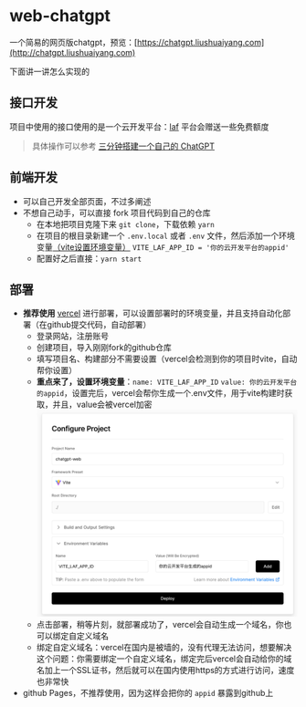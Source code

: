 # web-chatgpt
一个简易的网页版chatgpt，预览：[https://chatgpt.liushuaiyang.com](http://chatgpt.liushuaiyang.com)

下面讲一讲怎么实现的

## 接口开发
项目中使用的接口使用的是一个云开发平台：[laf](https://laf.dev/) 平台会赠送一些免费额度
> 具体操作可以参考  [三分钟搭建一个自己的 ChatGPT ](https://juejin.cn/post/7209839961439371320)

## 前端开发
- 可以自己开发全部页面，不过多阐述
- 不想自己动手，可以直接 fork 项目代码到自己的仓库
   - 在本地把项目克隆下来 `git clone`，下载依赖 `yarn`
   - 在项目的根目录新建一个 `.env.local` 或者 `.env` 文件，然后添加一个环境变量[（vite设置环境变量）](https://cn.vitejs.dev/guide/env-and-mode.html#env-variables-and-modes) `VITE_LAF_APP_ID = '你的云开发平台的appid' `
   - 配置好之后直接：`yarn start`

## 部署
- **推荐使用** [vercel](https://vercel.com/) 进行部署，可以设置部署时的环境变量，并且支持自动化部署（在github提交代码，自动部署）
  - 登录网站，注册账号
  - 创建项目，导入刚刚fork的github仓库
  - 填写项目名、构建部分不需要设置（vercel会检测到你的项目时vite，自动帮你设置）
  - **重点来了，设置环境变量**：`name: VITE_LAF_APP_ID` `value: 你的云开发平台的appid`，设置完后，vercel会帮你生成一个.env文件，用于vite构建时获取，并且，value会被vercel加密
  ![alt env](./docs/img/env.png)
  - 点击部署，稍等片刻，就部署成功了，vercel会自动生成一个域名，你也可以绑定自定义域名
  - 绑定自定义域名：vercel在国内是被墙的，没有代理无法访问，想要解决这个问题：你需要绑定一个自定义域名，绑定完后vercel会自动给你的域名加上一个SSL证书，然后就可以在国内使用https的方式进行访问，速度也非常快
- github Pages，不推荐使用，因为这样会把你的 `appid` 暴露到github上